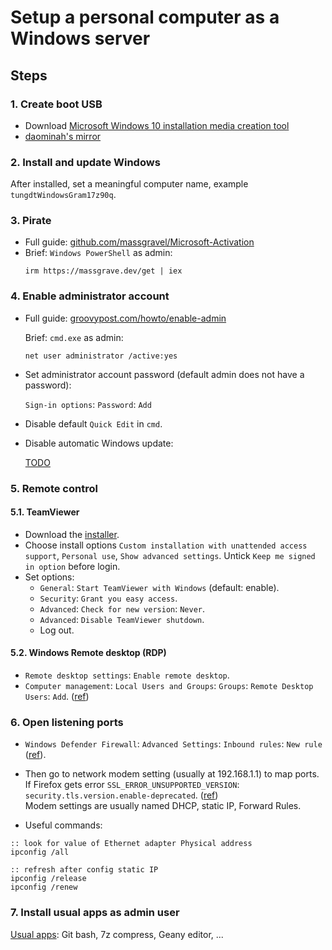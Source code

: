 # Setup a personal computer as a Windows server

## Steps

### 1. Create boot USB

* Download [Microsoft Windows 10 installation media creation tool](https://www.microsoft.com/en-us/software-download/windows10%20)
* [daominah's mirror](https://drive.google.com/file/d/1EifPAsUygky0VwuFMhM1L8vW6MOHJU4_/view?usp=share_link)

### 2. Install and update Windows

After installed, set a meaningful computer name, example `tungdtWindowsGram17z90q`.

### 3. Pirate

* Full guide: [github.com/massgravel/Microsoft-Activation](https://github.com/massgravel/Microsoft-Activation-Scripts)
* Brief: `Windows PowerShell` as admin:
  ````
  irm https://massgrave.dev/get | iex
  ````

### 4. Enable administrator account

* Full guide: [groovypost.com/howto/enable-admin](https://www.groovypost.com/howto/enable-disable-built-in-administrator-account-windows-10/)

  Brief: `cmd.exe` as admin:
  ````
  net user administrator /active:yes
  ````

* Set administrator account password (default admin does not have a password):

  `Sign-in options`: `Password`: `Add`

* Disable default `Quick Edit` in `cmd`.

* Disable automatic Windows update:

  [TODO](https://superuser.com/questions/946957/stopping-all-automatic-updates-windows-10)

### 5. Remote control

#### 5.1. TeamViewer

* Download the [installer](https://www.teamviewer.com/en/download/windows/).
* Choose install options `Custom installation with unattended access support`,
  `Personal use`, `Show advanced settings`. Untick `Keep me signed in option`
  before login.
* Set options: 
  * `General`: `Start TeamViewer with Windows` (default: enable).
  * `Security`: `Grant you easy access`.
  * `Advanced`: `Check for new version`: `Never`.
  * `Advanced`: `Disable TeamViewer shutdown`.
  * Log out.

#### 5.2. Windows Remote desktop (RDP)

  * `Remote desktop settings`: `Enable remote desktop`.
  * `Computer management`: `Local Users and Groups`: `Groups`: `Remote Desktop Users`: `Add`. ([ref](create-user-and-allow-rdp-permission-on-windows))

### 6. Open listening ports

  * `Windows Defender Firewall`: `Advanced Settings`: `Inbound rules`: `New rule` ([ref](https://vinasupport.com/huong-dan-mo-cong-open-port-tren-windows-server/)).

  * Then go to network modem setting (usually at 192.168.1.1) to map ports.  
    If Firefox gets error `SSL_ERROR_UNSUPPORTED_VERSION`: `security.tls.version.enable-deprecated`. ([ref](https://stackoverflow.com/a/71411721/4097963))  
    Modem settings are usually named DHCP, static IP, Forward Rules.
  
  * Useful commands:
  
  ````
  :: look for value of Ethernet adapter Physical address
  ipconfig /all
  
  :: refresh after config static IP
  ipconfig /release
  ipconfig /renew
  ````

### 7. Install usual apps as admin user

  [Usual apps](https://drive.google.com/drive/folders/1ArpNEL_9r1cseumE0etTTNJBLCixth8i?usp=sharing):
  Git bash, 7z compress, Geany editor, ...
